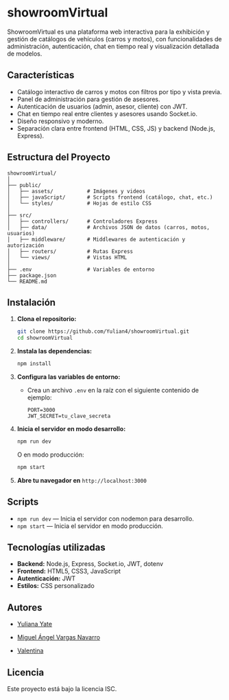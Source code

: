 # showroomVirtual

ShowroomVirtual es una plataforma web interactiva para la exhibición y gestión de catálogos de vehículos (carros y motos), con funcionalidades de administración, autenticación, chat en tiempo real y visualización detallada de modelos.

## Características

- Catálogo interactivo de carros y motos con filtros por tipo y vista previa.
- Panel de administración para gestión de asesores.
- Autenticación de usuarios (admin, asesor, cliente) con JWT.
- Chat en tiempo real entre clientes y asesores usando Socket.io.
- Diseño responsivo y moderno.
- Separación clara entre frontend (HTML, CSS, JS) y backend (Node.js, Express).

## Estructura del Proyecto

```
showroomVirtual/
│
├── public/
│   ├── assets/           # Imágenes y videos
│   ├── javaScript/       # Scripts frontend (catálogo, chat, etc.)
│   └── styles/           # Hojas de estilo CSS
│
├── src/
│   ├── controllers/      # Controladores Express
│   ├── data/             # Archivos JSON de datos (carros, motos, usuarios)
│   ├── middleware/       # Middlewares de autenticación y autorización
│   ├── routers/          # Rutas Express
│   └── views/            # Vistas HTML
│
├── .env                  # Variables de entorno
├── package.json
└── README.md
```

## Instalación

1. **Clona el repositorio:**
   ```sh
   git clone https://github.com/Yulian4/showroomVirtual.git
   cd showroomVirtual
   ```

2. **Instala las dependencias:**
   ```sh
   npm install
   ```

3. **Configura las variables de entorno:**
   - Crea un archivo `.env` en la raíz con el siguiente contenido de ejemplo:
     ```
     PORT=3000
     JWT_SECRET=tu_clave_secreta
     ```

4. **Inicia el servidor en modo desarrollo:**
   ```sh
   npm run dev
   ```
   O en modo producción:
   ```sh
   npm start
   ```

5. **Abre tu navegador en** `http://localhost:3000`

## Scripts

- `npm run dev` — Inicia el servidor con nodemon para desarrollo.
- `npm start` — Inicia el servidor en modo producción.

## Tecnologías utilizadas

- **Backend:** Node.js, Express, Socket.io, JWT, dotenv
- **Frontend:** HTML5, CSS3, JavaScript
- **Autenticación:** JWT
- **Estilos:** CSS personalizado

## Autores

- [Yuliana Yate](https://github.com/Yulian4)

- [Miguel Ángel Vargas Navarro](https://github.com/Miguel-A-VN)

- [Valentina](https://github.com/valen-tina)

## Licencia

Este proyecto está bajo la licencia ISC.
